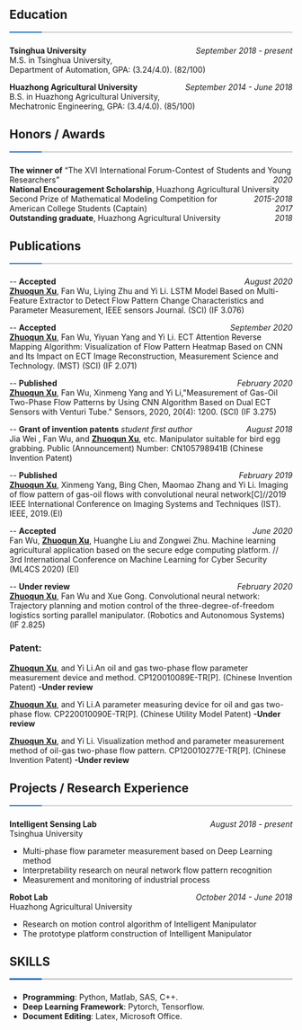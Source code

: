 <!-- <h1 align = "center">Fan Wu</h1>
<center> University of Science and Technology of China, Anhui 230026, China</center> -->

## Education ![](./split.png)
**Tsinghua University**  <span style="float:right" face="italic"> *September 2018 - present* </span> <br> M.S. in Tsinghua University, <br> Department of Automation, GPA: (3.24/4.0).  (82/100)

**Huazhong Agricultural University** <span style="float:right" face="italic"> *September 2014 - June 2018* </span> <br> B.S. in Huazhong Agricultural University, <br> Mechatronic Engineering, GPA: (3.4/4.0).  (85/100)

<span style="float:right" face="italic"> </span>



## Honors / Awards ![](./split.png)

**The winner of** “The XVI International Forum-Contest of Students and Young Researchers” <span style="float:right" face="italic"> *2020* </span>
<br>
**National Encouragement Scholarship**, Huazhong Agricultural University <span style="float:right" face="italic"> *2015-2018* </span> <br>
Second Prize of Mathematical Modeling Competition for American College Students (Captain)  <span style="float:right" face="italic"> *2017* </span>
<br>
**Outstanding graduate**, Huazhong Agricultural University <span style="float:right" face="italic"> *2018* </span>
<br>


## Publications  ![](./split.png)
-- **Accepted**  <span style="float:right" face="italic"> *August 2020* </span> <br>
**<u>Zhuoqun Xu</u>**, Fan Wu, Liying Zhu and Yi Li. LSTM Model Based on Multi-Feature Extractor to Detect Flow Pattern Change Characteristics and Parameter Measurement, IEEE sensors Journal. (SCI) (IF 3.076) 

-- **Accepted**  <span style="float:right" face="italic"> *September 2020* </span> <br>
**<u>Zhuoqun Xu</u>**, Fan Wu, Yiyuan Yang and Yi Li. ECT Attention Reverse Mapping Algorithm: Visualization of Flow Pattern Heatmap Based on CNN and Its Impact on ECT Image Reconstruction, Measurement Science and Technology. (MST) (SCI) (IF 2.071)  

-- **Published**  <span style="float:right" face="italic"> *February  2020* </span> <br>
**<u>Zhuoqun Xu</u>**, Fan Wu, Xinmeng Yang and Yi Li,"Measurement of Gas-Oil Two-Phase
Flow Patterns by Using CNN Algorithm Based on Dual ECT Sensors with Venturi
Tube." Sensors, 2020, 20(4): 1200. (SCI) (IF 3.275)  

-- **Grant of invention patents**  *student first author* <span style="float:right" face="italic"> *August 2018* </span> <br>
Jia Wei , Fan Wu, and **<u>Zhuoqun Xu</u>**, etc. Manipulator suitable for bird egg grabbing. Public (Announcement) Number: CN105798941B (Chinese Invention Patent) 

-- **Published** <span style="float:right" face="italic"> *February  2019* </span> <br>
**<u>Zhuoqun Xu</u>**, Xinmeng Yang, Bing Chen, Maomao Zhang and Yi Li. Imaging of flow pattern of gas-oil flows with convolutional neural network[C]//2019 IEEE International Conference on Imaging Systems and Techniques (IST). IEEE, 2019.(EI) 

-- **Accepted**  <span style="float:right" face="italic"> *June 2020* </span> <br>
Fan Wu, **<u>Zhuoqun Xu</u>**, Huanghe Liu and Zongwei Zhu. Machine learning agricultural application based on the secure edge computing platform. // 3rd International Conference on Machine Learning for Cyber Security (ML4CS 2020) (EI)

-- **Under review**  <span style="float:right" face="italic"> *February 2020* </span> <br>
**<u>Zhuoqun Xu</u>**, Fan Wu and Xue Gong. Convolutional neural network: Trajectory planning and motion control of the three-degree-of-freedom logistics sorting parallel manipulator. (Robotics and Autonomous Systems) (IF 2.825)    

### Patent:
**<u>Zhuoqun Xu</u>**, and Yi Li.An oil and gas two-phase flow parameter measurement device
and method. CP120010089E-TR[P].  (Chinese Invention Patent)    **-Under review**

**<u>Zhuoqun Xu</u>**, and Yi Li.A parameter measuring device for oil and gas two-phase flow.
CP220010090E-TR[P].   (Chinese Utility Model Patent)          **-Under review**

**<u>Zhuoqun Xu</u>**, and Yi Li. Visualization method and parameter measurement method of oil-gas two-phase flow pattern. CP120010277E-TR[P]. (Chinese Invention Patent)  **-Under review**



## Projects / Research Experience ![](./split.png)
**Intelligent Sensing Lab**  <span style="float:right" face="italic"> *August 2018 - present* </span> <br>
Tsinghua University <br>
-	Multi-phase flow parameter measurement based on Deep Learning method
-	Interpretability research on neural network flow pattern recognition
-	Measurement and monitoring of industrial process

**Robot Lab**            <span style="float:right" face="italic"> *October 2014 - June 2018* </span> <br>
Huazhong Agricultural University
-	Research on motion control algorithm of Intelligent Manipulator
-	The prototype platform construction of Intelligent Manipulator


## SKILLS ![](./split.png)
* **Programming**: Python, Matlab, SAS, C++.
* **Deep Learning Framework**: Pytorch, Tensorflow.
* **Document Editing**: Latex, Microsoft Office.






